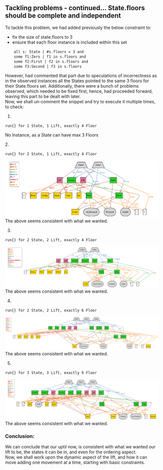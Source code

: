 ## Tackling problems - continued... State.floors should be complete and independent

To tackle this problem, we had added previously the below constraint to:
- fix the size of state.floors to 3
- ensure that each floor instance is included within this set
```
    all s: State | #s.floors = 3 and
    some f1:Zero | f1 in s.floors and
    some f2:First | f2 in s.floors and
    some f3:Second | f3 in s.floors
```
However, had commented that part due to speculations of incorrectness as in the observed instances all the States pointed to the same 3 floors for their State.floors set.
Additionally, there were a bunch of problems observed, which needed to be fixed first, hence, had proceeded forward, leaving this part to be dealt with later. <br>
Now, we shall un-comment the snippet and try to execute it multiple times, to check:

1. <p>
```
run{} for 1 State, 1 Lift, exactly 4 Floor
```
No Instance, as a State can have max 3 Floors</p>
2. <p>
```
run{} for 2 State, 1 Lift, exactly 4 Floor
```
![Alloy Output](12_Ordering_Lift_1.png) <br>
The above seems consistent with what we wanted. </p>

3. <p>
```
run{} for 2 State, 2 Lift, exactly 4 Floor
```
![Alloy Output](12_Ordering_Lift_2.png) <br>
The above seems consistent with what we wanted. </p> 

4. <p>
```
run{} for 2 State, 2 Lift, exactly 6 Floor
```
![Alloy Output](12_Ordering_Lift_3.png) <br>
The above seems consistent with what we wanted. </p> 

5. <p>
```
run{} for 3 State, 3 Lift, exactly 9 Floor
```
![Alloy Output](12_Ordering_Lift_4.png) <br>
The above seems consistent with what we wanted. </p> 

### Conclusion:
We can conclude that our uptil now, is consistent with what we wanted our lift to be, the states it can be in, and even for the ordering aspect. <br>
Now, we shall work upon the dynamic aspect of the lift, and how it can move adding one movement at a time, starting with basic constraints.
